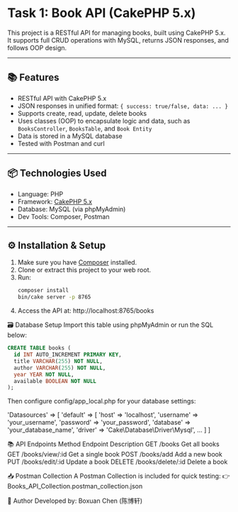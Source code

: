 # Task 1: Book API (CakePHP 5.x)

This project is a RESTful API for managing books, built using CakePHP 5.x.  
It supports full CRUD operations with MySQL, returns JSON responses, and follows OOP design.

---

## 📚 Features

- RESTful API with CakePHP 5.x
- JSON responses in unified format: `{ success: true/false, data: ... }`
- Supports create, read, update, delete books
- Uses classes (OOP) to encapsulate logic and data, such as `BooksController`, `BooksTable`, and `Book Entity`
- Data is stored in a MySQL database 
- Tested with Postman and curl

---

## 📦 Technologies Used

- Language: PHP
- Framework: [CakePHP 5.x](https://cakephp.org)
- Database: MySQL (via phpMyAdmin)
- Dev Tools: Composer, Postman

---

## ⚙️ Installation & Setup

1. Make sure you have [Composer](https://getcomposer.org/) installed.
2. Clone or extract this project to your web root.
3. Run:
   ```bash
   composer install
   bin/cake server -p 8765
4. Access the API at: http://localhost:8765/books

🗃️ Database Setup
Import this table using phpMyAdmin or run the SQL below:
```sql
CREATE TABLE books (
  id INT AUTO_INCREMENT PRIMARY KEY,
  title VARCHAR(255) NOT NULL,
  author VARCHAR(255) NOT NULL,
  year YEAR NOT NULL,
  available BOOLEAN NOT NULL
);
```

Then configure config/app_local.php for your database settings:

'Datasources' => [
    'default' => [
        'host' => 'localhost',
        'username' => 'your_username',
        'password' => 'your_password',
        'database' => 'your_database_name',
        'driver' => 'Cake\Database\Driver\Mysql',
        ...
    ]
]

📚 API Endpoints
Method        	Endpoint	                Description
GET	            /books	                    Get all books
GET	            /books/view/:id             Get a single book
POST	        /books/add                	Add a new book
PUT	            /books/edit/:id	            Update a book
DELETE	        /books/delete/:id	        Delete a book

📥 Postman Collection
A Postman Collection is included for quick testing:
👉 Books_API_Collection.postman_collection.json

🙋 Author
Developed by: Boxuan Chen (陈博轩)
